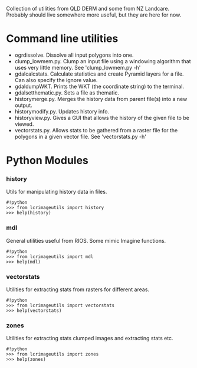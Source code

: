Collection of utilities from QLD DERM and some from NZ Landcare. Probably should live somewhere more useful, but they are here for now.

# Command line utilities #

* ogrdissolve. Dissolve all input polygons into one.
* clump_lowmem.py. Clump an input file using a windowing algorithm that uses very little memory. See 'clump_lowmem.py -h'
* gdalcalcstats. Calculate statistics and create Pyramid layers for a file. Can also specify the ignore value.
* gdaldumpWKT. Prints the WKT (the coordinate string) to the terminal.
* gdalsetthematic.py. Sets a file as thematic.
* historymerge.py. Merges the history data from parent file(s) into a new output.
* historymodify.py. Updates history info.
* historyview.py. Gives a GUI that allows the history of the given file to be viewed.
* vectorstats.py. Allows stats to be gathered from a raster file for the polygons in a given vector file. See 'vectorstats.py -h'

# Python Modules #

### history ###
Utils for manipulating history data in files.
```
#!python
>>> from lcrimageutils import history
>>> help(history)
```

### mdl ###
General utilities useful from RIOS. Some mimic Imagine functions.
```
#!python
>>> from lcrimageutils import mdl
>>> help(mdl)
```


### vectorstats ###
Utilities for extracting stats from rasters for different areas.
```
#!python
>>> from lcrimageutils import vectorstats
>>> help(vectorstats)
```

### zones ###
Utilities for extracting stats clumped images and extracting stats etc.
```
#!python
>>> from lcrimageutils import zones
>>> help(zones)
```
